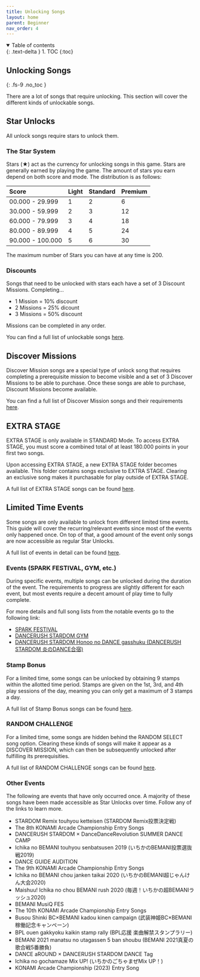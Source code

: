 ```yaml
---
title: Unlocking Songs
layout: home
parent: Beginner
nav_order: 4
---
```

<details open markdown="block">
  <summary>
    Table of contents
  </summary>
  {: .text-delta }
1. TOC
{:toc}
</details>

## Unlocking Songs
{: .fs-9 .no_toc }

There are a lot of songs that require unlocking. This section will cover the different kinds of unlockable songs.

## Star Unlocks
All unlock songs require stars to unlock them.

### The Star System
Stars (★) act as the currency for unlocking songs in this game. Stars are generally earned by playing the game. The amount of stars you earn depend on both score and mode. The distribution is as follows:

<div class="code-example" markdown="1">

| Score            | Light        | Standard     | Premium      |
|:-----------------|:-------------|:-------------|:-------------|
| 00.000 - 29.999  | 1            | 2            | 6            |
| 30.000 - 59.999  | 2            | 3            | 12           |
| 60.000 - 79.999  | 3            | 4            | 18           |
| 80.000 - 89.999  | 4            | 5            | 24           |
| 90.000 - 100.000 | 5            | 6            | 30           |

</div>

The maximum number of Stars you can have at any time is 200.

### Discounts
Songs that need to be unlocked with stars each have a set of 3 Discount Missions. Completing...
- 1 Mission = 10% discount
- 2 Missions = 25% dicount
- 3 Missions = 50% discount

Missions can be completed in any order.

You can find a full list of unlockable songs [here](https://remywiki.com/AC_DRS/Stars_Unlocks).

## Discover Missions
Discover Mission songs are a special type of unlock song that requires completing a prerequisite mission to become visible and a set of 3 Discover Missions to be able to purchase. Once these songs are able to purchase, Discount Missions become available.

You can find a full list of Discover Mission songs and their requirements [here](https://remywiki.com/AC_DRS/Discover_Missions).

## EXTRA STAGE
EXTRA STAGE is only available in STANDARD Mode. To access EXTRA STAGE, you must score a combined total of at least 180.000 points in your first two songs.

Upon accessing EXTRA STAGE, a new EXTRA STAGE folder becomes available. This folder contains songs exclusive to EXTRA STAGE. Clearing an exclusive song makes it purchasable for play outside of EXTRA STAGE. 

A full list of EXTRA STAGE songs can be found [here](https://remywiki.com/AC_DRS/Stars_Unlocks#EXTRA_STAGE_Songs).

## Limited Time Events
Some songs are only available to unlock from different limited time events. This guide will cover the recurring/relevant events since most of the events only happened once. On top of that, a good amount of the event only songs are now accessible as regular Star Unlocks.

A full list of events in detail can be found [here](https://remywiki.com/AC_DRS#DANCERUSH_STARDOM_events).

### Events (SPARK FESTIVAL, GYM, etc.)
During specific events, multiple songs can be unlocked during the duration of the event. The requirements to progress are slightly different for each event, but most events require a decent amount of play time to fully complete.

For more details and full song lists from the notable events go to the following link:
- [SPARK FESTIVAL](https://remywiki.com/AC_DRS#SPARK_FESTIVAL)
- [DANCERUSH STARDOM GYM](https://remywiki.com/AC_DRS#DANCERUSH_STARDOM_GYM)
- [DANCERUSH STARDOM Honoo no DANCE gasshuku (DANCERUSH STARDOM 炎のDANCE合宿)](https://remywiki.com/AC_DRS#DANCERUSH_STARDOM_Honoo_no_DANCE_gasshuku)

### Stamp Bonus 
For a limited time, some songs can be unlocked by obtaining 9 stamps within the allotted time period. Stamps are given on the 1st, 3rd, and 4th play sessions of the day, meaning you can only get a maximum of 3 stamps a day.

A full list of Stamp Bonus songs can be found [here](https://remywiki.com/AC_DRS#Stamp_Bonus).

### RANDOM CHALLENGE
For a limited time, some songs are hidden behind the RANDOM SELECT song option. Clearing these kinds of songs will make it appear as a DISCOVER MISSION, which can then be subsequently unlocked after fulfilling its prerequisities.

A full list of RANDOM CHALLENGE songs can be found [here](https://remywiki.com/AC_DRS#RANDOM_CHALLENGE).

### Other Events
The following are events that have only occurred once. A majority of these songs have been made accessible as Star Unlocks over time. Follow any of the links to learn more.
- STARDOM Remix touhyou ketteisen (STARDOM Remix投票決定戦)
- The 8th KONAMI Arcade Championship Entry Songs
- DANCERUSH STARDOM × DanceDanceRevolution SUMMER DANCE CAMP
- Ichika no BEMANI touhyou senbatsusen 2019 (いちかのBEMANI投票選抜戦2019)
- DANCE GUIDE AUDITION
- The 9th KONAMI Arcade Championship Entry Songs
- Ichika no BEMANI chou janken taikai 2020 (いちかのBEMANI超じゃんけん大会2020)
- Maishuu! Ichika no chou BEMANI rush 2020 (毎週！いちかの超BEMANIラッシュ2020)
- BEMANI MusiQ FES
- The 10th KONAMI Arcade Championship Entry Songs
- Busou Shinki BC×BEMANI kadou kinen campaign (武装神姫BC×BEMANI 稼働記念キャンペーン)
- BPL ouen gakkyoku kaikin stamp rally (BPL応援 楽曲解禁スタンプラリー)
- BEMANI 2021 manatsu no utagassen 5 ban shoubu (BEMANI 2021真夏の歌合戦5番勝負)
- DANCE aROUND × DANCERUSH STARDOM DANCE Tag
- Ichika no gochamaze Mix UP! (いちかのごちゃまぜMix UP！)
- KONAMI Arcade Championship (2023) Entry Song

